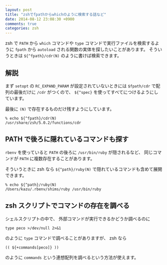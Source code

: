 ```yaml
---
layout: post
title: "zshでfpathからwhichのように検索する話など"
date: 2014-08-12 23:08:30 +0900
comments: true
categories: zsh
---
```

zsh で `PATH` から `which` コマンドや `type` コマンドで実行ファイルを検索するように `fpath` から `autoload` される関数の実体を探したいことがあります。
そういうときは `${^fpath}/cdr(N)` のように書けば検索できます。

<!--more-->

## 解説

まず
`setopt` の `RC_EXPAND_PARAM` が設定されていないときには `$fpath/cdr` で配列の最後だけに `/cdr` がつくので、
`${^spec}` を使ってすべてにつけるようにしています。

最後に `(N)` で存在するものだけ残すようにしています。

```console 実行例
% echo ${^fpath}/cdr(N)
/usr/share/zsh/5.0.2/functions/cdr
```

## PATH で後ろに隠れているコマンドも探す

`rbenv` を使っていると `PATH` の後ろに `/usr/bin/ruby` が隠されるなど、
同じコマンドが `PATH` に複数存在することがあります。

そういうときに zsh なら `${^path}/ruby(N)` で隠れているコマンドも含めて展開できます。

```console 実行例
% echo ${^path}/ruby(N)
/Users/kazu/.rbenv/shims/ruby /usr/bin/ruby
```

## zsh スクリプトでコマンドの存在を調べる

シェルスクリプトの中で、
外部コマンドが実行できるかどうか調べるのに

    type peco >/dev/null 2>&1

のように `type` コマンドで調べることがありますが、
zsh なら

    (( ${+commands[peco]} ))

のように `commands` という連想配列を調べるという方法が使えます。
